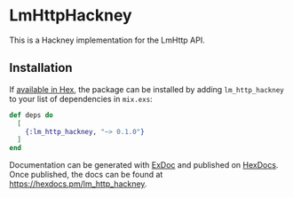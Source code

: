 # LmHttpHackney

This is a Hackney implementation for the LmHttp API.

## Installation

If [available in Hex](https://hex.pm/docs/publish), the package can be installed
by adding `lm_http_hackney` to your list of dependencies in `mix.exs`:

```elixir
def deps do
  [
    {:lm_http_hackney, "~> 0.1.0"}
  ]
end
```

Documentation can be generated with [ExDoc](https://github.com/elixir-lang/ex_doc)
and published on [HexDocs](https://hexdocs.pm). Once published, the docs can
be found at <https://hexdocs.pm/lm_http_hackney>.

